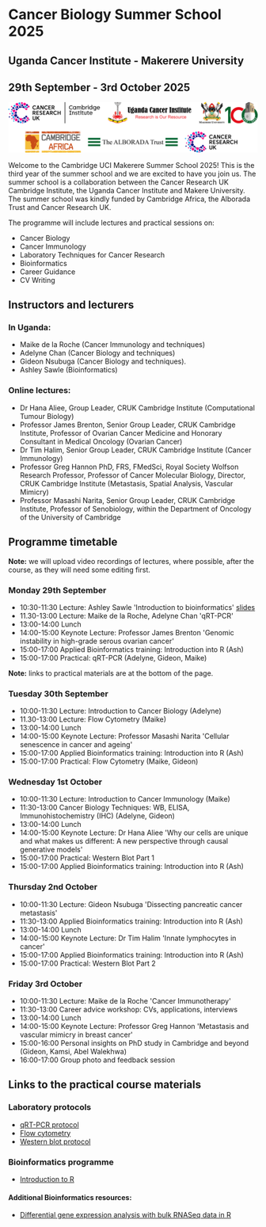 # Cancer Biology Summer School 2025
## Uganda Cancer Institute - Makerere University
## 29th September - 3rd October 2025    

![](./images/Logos2024.png)

Welcome to the Cambridge UCI Makerere Summer School 2025! This is the third year
of the summer school and we are excited to have you join us. The summer school
is a collaboration between the Cancer Research UK Cambridge Institute, the
Uganda Cancer Institute and Makere University. The summer school was kindly
funded by Cambridge Africa, the Alborada Trust and Cancer Research UK.

The programme will include lectures and practical sessions on:

* Cancer Biology    
* Cancer Immunology    
* Laboratory Techniques for Cancer Research   
* Bioinformatics    
* Career Guidance    
* CV Writing   

## Instructors and lecturers

### In Uganda:
  
* Maike de la Roche (Cancer Immunology and techniques)    
* Adelyne Chan (Cancer Biology and techniques)    
* Gideon Nsubuga (Cancer Biology and techniques).  
* Ashley Sawle (Bioinformatics) 

### Online lectures:

* Dr Hana Aliee, Group Leader, CRUK Cambridge Institute (Computational Tumour Biology)   
* Professor James Brenton, Senior Group Leader, CRUK Cambridge Institute, Professor of Ovarian Cancer Medicine and Honorary Consultant in Medical Oncology (Ovarian Cancer)     
* Dr Tim Halim, Senior Group Leader, CRUK Cambridge Institute (Cancer Immunology)   
* Professor Greg Hannon PhD, FRS, FMedSci, Royal Society Wolfson Research Professor, Professor of Cancer Molecular Biology, Director, CRUK Cambridge Institute (Metastasis, Spatial Analysis, Vascular Mimicry)   
* Professor Masashi Narita, Senior Group Leader, CRUK Cambridge Institute, Professor of Senobiology, within the Department of Oncology of the University of Cambridge       

## Programme timetable

**Note:** we will upload video recordings of lectures, where possible, after the
course, as they will need some editing first.

### Monday 29th September

* 10:30-11:30 Lecture: Ashley Sawle 'Introduction to bioinformatics' [slides](lecture_slides/BioinformaticsLecture.pdf)  
* 11.30-13:00 Lecture: Maike de la Roche, Adelyne Chan 'qRT-PCR'    
* 13:00-14:00 Lunch
* 14:00-15:00 Keynote Lecture: Professor James Brenton 'Genomic instability in high-grade serous ovarian cancer'
* 15:00-17:00 Applied Bioinformatics training: Introduction into R (Ash)    
* 15:00-17:00 Practical: qRT-PCR (Adelyne, Gideon, Maike)

**Note:** links to practical materials are at the bottom of the page.   

### Tuesday 30th September

* 10:00-11:30 Lecture: Introduction to Cancer Biology (Adelyne)  
* 11.30-13:00 Lecture: Flow Cytometry (Maike)    
* 13:00-14:00 Lunch 
* 14:00-15:00 Keynote Lecture: Professor Masashi Narita 'Cellular senescence in cancer and ageing'   
* 15:00-17:00 Applied Bioinformatics training: Introduction into R (Ash)   
* 15:00-17:00 Practical: Flow Cytometry (Maike, Gideon) 

### Wednesday 1st October

* 10:00-11:30 Lecture: Introduction to Cancer Immunology (Maike)   
* 11:30-13:00 Cancer Biology Techniques: WB, ELISA, Immunohistochemistry (IHC) (Adelyne, Gideon)   
* 13:00-14:00 Lunch  
* 14:00-15:00 Keynote Lecture: Dr Hana Aliee 'Why our cells are unique and what makes us different: A new perspective through causal generative models'   
* 15:00-17:00 Practical: Western Blot Part 1  
* 15:00-17:00 Applied Bioinformatics training: Introduction into R (Ash)   

### Thursday 2nd October

* 10:00-11:30 Lecture: Gideon Nsubuga 'Dissecting pancreatic cancer metastasis'  
* 11:30-13:00 Applied Bioinformatics training: Introduction into R (Ash)   
* 13:00-14:00 Lunch  
* 14:00-15:00 Keynote Lecture: Dr Tim Halim 'Innate lymphocytes in cancer'  
* 15:00-17:00 Applied Bioinformatics training: Introduction into R (Ash)   
* 15:00-17:00 Practical: Western Blot Part 2  

### Friday 3rd October

* 10:00-11:30 Lecture: Maike de la Roche 'Cancer Immunotherapy'  
* 11:30-13:00 Career advice workshop: CVs, applications, interviews   
* 13:00-14:00 Lunch  
* 14:00-15:00 Keynote Lecture: Professor Greg Hannon 'Metastasis and vascular mimicry in breast cancer'  
* 15:00-16:00 Personal insights on PhD study in Cambridge and beyond (Gideon, Kamsi, Abel Walekhwa)  
* 16:00-17:00 Group photo and feedback session  


## Links to the practical course materials

### Laboratory protocols

* [qRT-PCR protocol]()
* [Flow cytometry]()
* [Western blot protocol]()

### Bioinformatics programme

* [Introduction to R](https://bioinformatics-core-shared-training.github.io/Summer_School_2025_R_Intro/)

#### Additional Bioinformatics resources:

* [Differential gene expression analysis with bulk RNASeq data in R](https://bioinformatics-core-shared-training.github.io/Reverse_Summer_School_2024_RNAseq/Full_Course_Index.html)